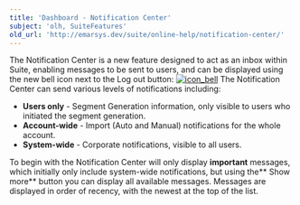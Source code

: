 ```yaml
---
title: 'Dashboard - Notification Center'
subject: 'olh, SuiteFeatures'
old_url: 'http://emarsys.dev/suite/online-help/notification-center/'
---
```


The Notification Center is a new feature designed to act as an inbox within Suite, enabling messages to be sent to users, and can be displayed using the new bell icon next to the Log out button: [![icon_bell](/assets/images/ico_bell.png)](/assets/images/ico_bell.png) The Notification Center can send various levels of notifications including:

- **Users only** - Segment Generation information, only visible to users who initiated the segment generation.
- **Account-wide** - Import (Auto and Manual) notifications for the whole account.
- **System-wide** - Corporate notifications, visible to all users.

 To begin with the Notification Center will only display **important** messages, which initially only include system-wide notifications, but using the** Show more** button you can display all available messages. Messages are displayed in order of recency, with the newest at the top of the list.